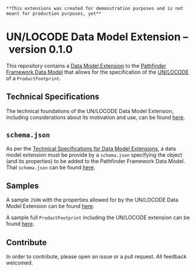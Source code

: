 ```
**This extensions was created for demonstration purposes and is not meant for production purposes, yet**
```


# UN/LOCODE Data Model Extension – version 0.1.0

This repository contains a [Data Model Extension](https://wbcsd.github.io/data-model-extensions/)
to the [Pathfinder Framework Data Model](https://wbcsd.github.io/data-exchange-protocol/v2/#data-model)
that allows for the specification of the [UN/LOCODE](https://unece.org/trade/uncefact/unlocode)
of a `ProductFootprint`.

## Technical Specifications

The technical foundations of the UN/LOCODE Data Model Extension, including considerations about its motivation and use, can be found [here](https://sine-fdn.github.io/locode-extension).

## `schema.json`

As per the [Technical Specifications for Data Model Extensions](https://wbcsd.github.io/data-model-extensions/spec/), a
data model extension must be provide by a `schema.json` specifying the object (and its properties) to be added to the Pathfinder Framework Data Model. That `schema.json` can be found [here](./specs/locode_schema.json).

## Samples

A sample `JSON` with the properties allowed for by the UN/LOCODE Data Model Extension can be found [here](./samples/locode_extension.json).

A sample full `ProductFootprint` including the UN/LOCODE extension can be found [here](./samples/sample_product_footprint.json).

## Contribute

In order to contribute, please open an issue or a pull request. All feedback welcomed.
